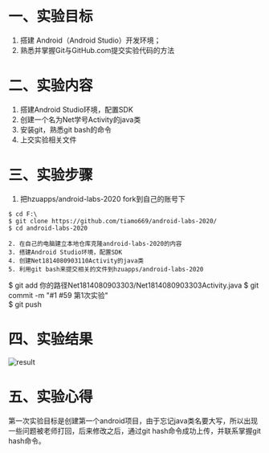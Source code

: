 # 一、实验目标
1. 搭建 Android（Android Studio）开发环境；
2. 熟悉并掌握Git与GitHub.com提交实验代码的方法

# 二、实验内容
1. 搭建Android Studio环境，配置SDK
2. 创建一个名为Net学号Activity的java类
3. 安装git，熟悉git bash的命令
4. 上交实验相关文件

# 三、实验步骤
1. 把hzuapps/android-labs-2020 fork到自己的账号下
```
$ cd F:\
$ git clone https://github.com/tiamo669/android-labs-2020/  
$ cd android-labs-2020  

2. 在自己的电脑建立本地仓库克隆android-labs-2020的内容
3. 搭建Android Studio环境，配置SDK
4. 创建Net1814080903110Activity的java类
5. 利用git bash来提交相关的文件到hzuapps/android-labs-2020
```
$ git add 你的路径Net1814080903303/Net1814080903303Activity.java
$ git commit -m "#1 #59 第1次实验"  
$ git push

# 四、实验结果
![result](https://raw.githubusercontent.com/tiamo669/android-labs-2020/master/students/net1814080903303/first_1.png)

# 五、实验心得
第一次实验目标是创建第一个android项目，由于忘记java类名要大写，所以出现一些问题被老师打回，后来修改之后，通过git hash命令成功上传，并联系掌握git hash命令。

